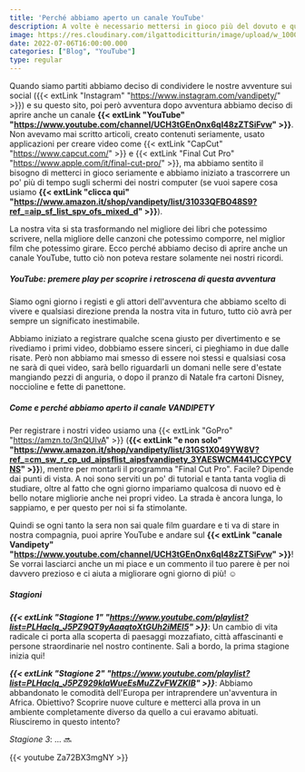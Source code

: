 ```yaml
---
title: 'Perché abbiamo aperto un canale YouTube'
description: A volte è necessario mettersi in gioco più del dovuto e questa ci sembrava l'occasione giusta per farlo.
image: https://res.cloudinary.com/ilgattodicitturin/image/upload/w_1000/f_auto,q_auto:eco/v1657123237/Articoli/Come_e_perche_abbiamo_aperto_un_canale_YouTube.png
date: 2022-07-06T16:00:00.000
categories: ["Blog", "YouTube"]
type: regular
---
```


Quando siamo partiti abbiamo deciso di condividere le nostre avventure sui social ({{< extLink "Instagram" "https://www.instagram.com/vandipety/" >}}) e su questo sito, poi però avventura dopo avventura abbiamo deciso di aprire anche un canale **{{< extLink "YouTube" "https://www.youtube.com/channel/UCH3tGEnOnx6ql48zZTSiFvw" >}}**.
Non avevamo mai scritto articoli, creato contenuti seriamente, usato applicazioni per creare video come {{< extLink "CapCut" "https://www.capcut.com/" >}} e {{< extLink "Final Cut Pro" "https://www.apple.com/it/final-cut-pro/" >}}, ma abbiamo sentito il bisogno di metterci in gioco seriamente e abbiamo iniziato a trascorrere un po' più di tempo sugli schermi dei nostri computer  (se vuoi sapere cosa usiamo **{{< extLink "clicca qui" "https://www.amazon.it/shop/vandipety/list/31033QFBO48S9?ref_=aip_sf_list_spv_ofs_mixed_d" >}}**).  

La nostra vita si sta trasformando nel migliore dei libri che potessimo scrivere, nella migliore delle canzoni che potessimo comporre, nel miglior film che potessimo girare.
Ecco perché abbiamo deciso di aprire anche un canale YouTube, tutto ciò non poteva restare solamente nei nostri ricordi. 

##### YouTube: premere play per scoprire i retroscena di questa avventura
Siamo ogni giorno i registi e gli attori dell'avventura che abbiamo scelto di vivere e qualsiasi direzione prenda la nostra vita in futuro, tutto ciò avrà per sempre un significato inestimabile. 

Abbiamo iniziato a registrare qualche scena giusto per divertimento e se rivediamo i primi video, dobbiamo essere sinceri, ci pieghiamo in due dalle risate. Però non abbiamo mai smesso di essere noi stessi e qualsiasi cosa ne sarà di quei video, sarà bello riguardarli un domani nelle sere d'estate mangiando pezzi di anguria, o dopo il pranzo di Natale fra cartoni Disney, noccioline e fette di panettone.

##### Come e perché abbiamo aperto il canale VANDIPETY
Per registrare i nostri video usiamo una {{< extLink "GoPro" "https://amzn.to/3nQUIvA" >}} (**{{< extLink "e non solo" "https://www.amazon.it/shop/vandipety/list/31GS1X049YW8V?ref_=cm_sw_r_cp_ud_aipsflist_aipsfvandipety_3YAESWCM441JCCYPCVNS" >}}**), mentre per montarli il programma "Final Cut Pro". Facile?
Dipende dai punti di vista. A noi sono serviti un po' di tutorial e tanta tanta voglia di studiare, oltre al fatto che ogni giorno impariamo qualcosa di nuovo ed è bello notare migliorie anche nei propri video. La strada è ancora lunga, lo sappiamo, e per questo per noi si fa stimolante. 

Quindi se ogni tanto la sera non sai quale film guardare e ti va di stare in nostra compagnia, puoi aprire YouTube e andare sul **{{< extLink "canale Vandipety" "https://www.youtube.com/channel/UCH3tGEnOnx6ql48zZTSiFvw" >}}**! Se vorrai lasciarci anche un mi piace e un commento il tuo parere è per noi davvero prezioso e ci aiuta a migliorare ogni giorno di più! ☺️

##### Stagioni
_**{{< extLink "Stagione 1" "https://www.youtube.com/playlist?list=PLHaclq_J5PZ9QT9yAaaqtoXtGUh2iMEI5" >}}**_: Un cambio di vita radicale ci porta alla scoperta di paesaggi mozzafiato, città affascinanti e persone straordinarie nel nostro continente. Sali a bordo, la prima stagione inizia qui!

_**{{< extLink "Stagione 2" "https://www.youtube.com/playlist?list=PLHaclq_J5PZ929klaWueEsMuZZvFWZKIB" >}}**_: Abbiamo abbandonato le comodità dell'Europa per intraprendere un'avventura in Africa. Obiettivo? Scoprire nuove culture e metterci alla prova in un ambiente completamente diverso da quello a cui eravamo abituati. Riusciremo in questo intento?

_Stagione 3_: ... 🔜

{{< youtube Za72BX3mgNY >}}
